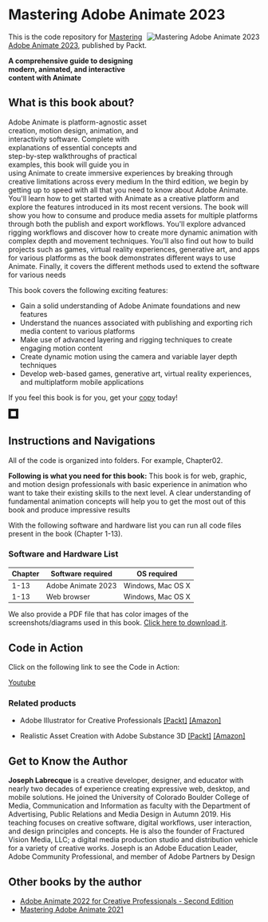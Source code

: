# Mastering Adobe Animate 2023

<a href="https://www.packtpub.com/product/adobe-animate-2023-for-creative-professionals-third-edition/9781837636266"><img src="https://static.packt-cdn.com/products/9781837636266/cover/smaller" alt="Mastering Adobe Animate 2023" height="256px" align="right"></a>

This is the code repository for [Mastering Adobe Animate 2023](https://www.packtpub.com/product/adobe-animate-2023-for-creative-professionals-third-edition/9781837636266), published by Packt.

**A comprehensive guide to designing modern, animated, and interactive content with Animate**

## What is this book about?
Adobe Animate is platform-agnostic asset creation, motion design, animation, and interactivity software. Complete with explanations of essential concepts and step-by-step walkthroughs of practical examples, this book will guide you in using Animate to create immersive experiences by breaking through creative limitations across every medium
In the third edition, we begin by getting up to speed with all that you need to know about Adobe Animate. You'll learn how to get started with Animate as a creative platform and explore the features introduced in its most recent versions. The book will show you how to consume and produce media assets for multiple platforms through both the publish and export workflows. You'll explore advanced rigging workflows and discover how to create more dynamic animation with complex depth and movement techniques. You'll also find out how to build projects such as games, virtual reality experiences, generative art, and apps for various platforms as the book demonstrates different ways to use Animate. Finally, it covers the different methods used to extend the software for various needs

This book covers the following exciting features: 
* Gain a solid understanding of Adobe Animate foundations and new features
* Understand the nuances associated with publishing and exporting rich media content to various platforms
* Make use of advanced layering and rigging techniques to create engaging motion content
* Create dynamic motion using the camera and variable layer depth techniques
* Develop web-based games, generative art, virtual reality experiences, and multiplatform mobile applications

If you feel this book is for you, get your [copy](https://www.amazon.com/dp/1837636265) today!

<a href="https://www.packtpub.com/?utm_source=github&utm_medium=banner&utm_campaign=GitHubBanner"><img src="https://raw.githubusercontent.com/PacktPublishing/GitHub/master/GitHub.png" 
alt="https://www.packtpub.com/" border="5" /></a>


## Instructions and Navigations
All of the code is organized into folders. For example, Chapter02.

**Following is what you need for this book:**
This book is for web, graphic, and motion design professionals with basic experience in animation who want to take their existing skills to the next level. A clear understanding of fundamental animation concepts will help you to get the most out of this book and produce impressive results

With the following software and hardware list you can run all code files present in the book (Chapter 1-13).

### Software and Hardware List

| Chapter  | Software required                   | OS required                        |
| -------- | ------------------------------------| -----------------------------------|
| 1-13        | Adobe Animate 2023                    | Windows, Mac OS X |
| 1-13       | Web browser            | Windows, Mac OS X |

We also provide a PDF file that has color images of the screenshots/diagrams used in this book. [Click here to download it](https://packt.link/KhsBs).

## Code in Action

Click on the following link to see the Code in Action:

[Youtube](https://bit.ly/3HBIcYu)

### Related products <Other books you may enjoy>
* Adobe Illustrator for Creative Professionals [[Packt]](https://www.packtpub.com/product/adobe-illustrator-for-creative-professionals/9781800569256) [[Amazon]](https://www.amazon.com/dp/1800569254)

* Realistic Asset Creation with Adobe Substance 3D [[Packt]](https://www.packtpub.com/product/realistic-asset-creation-with-adobe-substance-3d/9781803233406) [[Amazon]](https://www.amazon.com/dp/1803233400)

## Get to Know the Author
**Joseph Labrecque**
is a creative developer, designer, and educator with nearly two decades of experience creating expressive web, desktop, and mobile solutions. He joined the University of Colorado Boulder College of Media, Communication and Information as faculty with the Department of Advertising, Public Relations and Media Design in Autumn 2019. His teaching focuses on creative software, digital workflows, user interaction, and design principles and concepts. He is also the founder of Fractured Vision Media, LLC; a digital media production studio and distribution vehicle for a variety of creative works. Joseph is an Adobe Education Leader, Adobe Community Professional, and member of Adobe Partners by Design


## Other books by the author
* [Adobe Animate 2022 for Creative Professionals - Second Edition](https://www.packtpub.com/product/adobe-animate-2022-for-creative-professionals-second-edition/9781803232799)
* [Mastering Adobe Animate 2021](https://www.packtpub.com/product/mastering-adobe-animate-2021/9781801074162)


